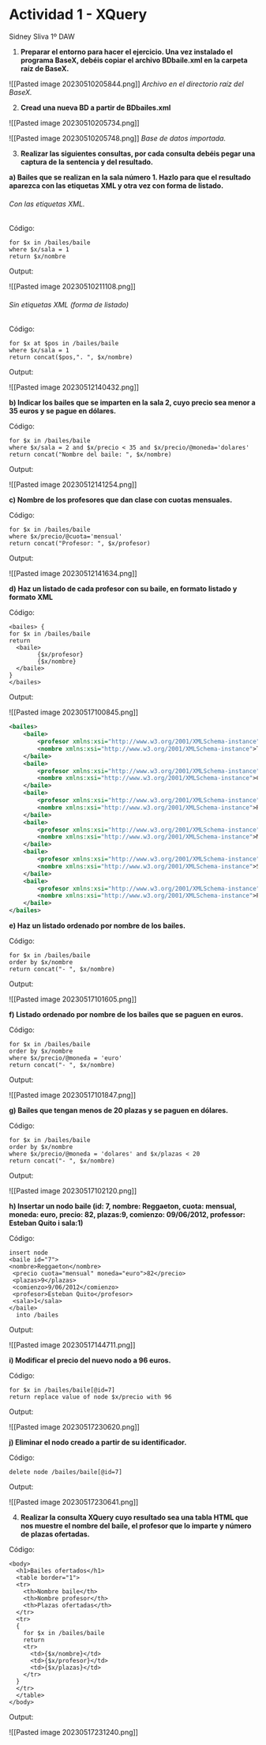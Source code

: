 # Actividad 1 - XQuery

Sidney Sliva 1º DAW

1. **Preparar el entorno para hacer el ejercicio. Una vez instalado el programa BaseX, debéis copiar el archivo BDbaile.xml en la carpeta raíz de BaseX.**

![[Pasted image 20230510205844.png]]
*Archivo en el directorio raíz del BaseX.*

2. **Cread una nueva BD a partir de BDbailes.xml**

![[Pasted image 20230510205734.png]]

![[Pasted image 20230510205748.png]]
*Base de datos importada.*

3. **Realizar las siguientes consultas, por cada consulta debéis pegar una captura de la sentencia y del resultado.**

**a) Bailes que se realizan en la sala número 1. Hazlo para que el resultado aparezca con las etiquetas XML y otra vez con forma de listado.**

###### Con las etiquetas XML.

Código:

````xquery
for $x in /bailes/baile
where $x/sala = 1
return $x/nombre
````

Output:

![[Pasted image 20230510211108.png]]

###### Sin etiquetas XML (forma de listado)

Código:

````xquery
for $x at $pos in /bailes/baile
where $x/sala = 1
return concat($pos,". ", $x/nombre)
````

Output:

![[Pasted image 20230512140432.png]]

**b) Indicar los bailes que se imparten en la sala 2, cuyo precio sea menor a 35 euros y se pague en dólares.**

Código:

````xquery
for $x in /bailes/baile
where $x/sala = 2 and $x/precio < 35 and $x/precio/@moneda='dolares'
return concat("Nombre del baile: ", $x/nombre)
````

Output:

![[Pasted image 20230512141254.png]]

**c) Nombre de los profesores que dan clase con cuotas mensuales.**

Código:

````xquery
for $x in /bailes/baile
where $x/precio/@cuota='mensual'
return concat("Profesor: ", $x/profesor)
````

Output:

![[Pasted image 20230512141634.png]]

**d) Haz un listado de cada profesor con su baile, en formato listado y
formato XML**

Código:

````xquery
<bailes> {
for $x in /bailes/baile
return
  <baile>
        {$x/profesor}
        {$x/nombre}
  </baile>     
}
</bailes>
````

Output:

![[Pasted image 20230517100845.png]]

````xml
<bailes>
    <baile>
        <profesor xmlns:xsi="http://www.w3.org/2001/XMLSchema-instance">Roberto Garcia</profesor>
        <nombre xmlns:xsi="http://www.w3.org/2001/XMLSchema-instance">Tango </nombre>
    </baile>
    <baile>
        <profesor xmlns:xsi="http://www.w3.org/2001/XMLSchema-instance">Miriam Gutiérreza</profesor>
        <nombre xmlns:xsi="http://www.w3.org/2001/XMLSchema-instance">Cha-cha-cha </nombre>
    </baile>
    <baile>
        <profesor xmlns:xsi="http://www.w3.org/2001/XMLSchema-instance">Laura Mendiola</profesor>
        <nombre xmlns:xsi="http://www.w3.org/2001/XMLSchema-instance">Rock </nombre>
    </baile>
    <baile>
        <profesor xmlns:xsi="http://www.w3.org/2001/XMLSchema-instance">Jesús Lozano</profesor>
        <nombre xmlns:xsi="http://www.w3.org/2001/XMLSchema-instance">Merengue </nombre>
    </baile>
    <baile>
        <profesor xmlns:xsi="http://www.w3.org/2001/XMLSchema-instance">Jesús Lozano</profesor>
        <nombre xmlns:xsi="http://www.w3.org/2001/XMLSchema-instance">Salsa </nombre>
    </baile>
    <baile>
        <profesor xmlns:xsi="http://www.w3.org/2001/XMLSchema-instance">Miriam Gutierrez</profesor>
        <nombre xmlns:xsi="http://www.w3.org/2001/XMLSchema-instance">Pasodoble </nombre>
    </baile>
</bailes>
````

**e) Haz un listado ordenado por nombre de los bailes.**

Código:

````xquery
for $x in /bailes/baile
order by $x/nombre
return concat("- ", $x/nombre)
````

Output:

![[Pasted image 20230517101605.png]]

**f) Listado ordenado por nombre de los bailes que se paguen en euros.**

Código:

````xquery
for $x in /bailes/baile
order by $x/nombre
where $x/precio/@moneda = 'euro'
return concat("- ", $x/nombre)
````

Output:

![[Pasted image 20230517101847.png]]

**g) Bailes que tengan menos de 20 plazas y se paguen en dólares.**

Código:

````xquery
for $x in /bailes/baile
order by $x/nombre
where $x/precio/@moneda = 'dolares' and $x/plazas < 20
return concat("- ", $x/nombre)
````

Output:

![[Pasted image 20230517102120.png]]

**h) Insertar un nodo baile (id: 7, nombre: Reggaeton, cuota: mensual, moneda: euro, precio: 82, plazas:9, comienzo: 09/06/2012, professor: Esteban Quito i sala:1)**

Código:

````xquery
insert node
<baile id="7">
<nombre>Reggaeton</nombre>
 <precio cuota="mensual" moneda="euro">82</precio>
 <plazas>9</plazas>
 <comienzo>9/06/2012</comienzo>
 <profesor>Esteban Quito</profesor>
 <sala>1</sala>
</baile>
  into /bailes
````

Output:

![[Pasted image 20230517144711.png]]

**i) Modificar el precio del nuevo nodo a 96 euros.**

Código:

````xquery
for $x in /bailes/baile[@id=7]
return replace value of node $x/precio with 96
````

Output:

![[Pasted image 20230517230620.png]]

**j) Eliminar el nodo creado a partir de su identificador.**

Código:

````xquery
delete node /bailes/baile[@id=7]
````

Output:

![[Pasted image 20230517230641.png]]

4. **Realizar la consulta XQuery cuyo resultado sea una tabla HTML que nos muestre el nombre del baile, el profesor que lo imparte y número de plazas ofertadas.**

Código:

````xquery
<body>
  <h1>Bailes ofertados</h1>
  <table border="1">
  <tr>
    <th>Nombre baile</th>
    <th>Nombre profesor</th>
    <th>Plazas ofertadas</th>
  </tr>
  <tr>
  {
    for $x in /bailes/baile
    return
    <tr>
      <td>{$x/nombre}</td>
      <td>{$x/profesor}</td>
      <td>{$x/plazas}</td>
    </tr>
  }
  </tr>
  </table>
</body>
````

Output:

![[Pasted image 20230517231240.png]]




